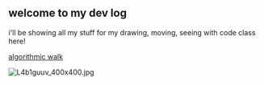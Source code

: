 ## welcome to my dev log

i'll be showing all my stuff for my drawing, moving, seeing with code class here!

[algorithmic walk](2021-02-18-algorithmic-walk.md)

![L4b1guuv_400x400.jpg]({{site.baseurl}}/L4b1guuv_400x400.jpg)
